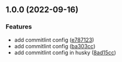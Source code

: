 ## 1.0.0 (2022-09-16)


### Features

* add commitlint config ([e787123](https://github.com/seedz-ag/sdz-agent-database-mysql/commit/e7871239012d777dc2774f3ca2b065b6ca805864))
* add commitlint config ([ba303cc](https://github.com/seedz-ag/sdz-agent-database-mysql/commit/ba303cc5236ab0543770d74bfd4cbc761cc4a5c7))
* add commitlint config in husky ([8ad15cc](https://github.com/seedz-ag/sdz-agent-database-mysql/commit/8ad15cc2cdc98f9a8b402dc55eb3b1060d98981d))
